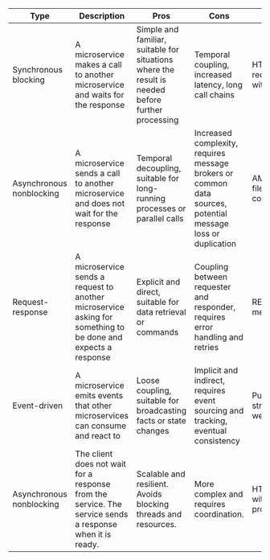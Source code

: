 | Type                    | Description                                                             | Pros                                             | Cons                                                | Example                                       |
|-------------------------|-------------------------------------------------------------------------|--------------------------------------------------|-----------------------------------------------------|-----------------------------------------------|
| Synchronous blocking    | A microservice makes a call to another microservice and waits for the response | Simple and familiar, suitable for situations where the result is needed before further processing | Temporal coupling, increased latency, long call chains | HTTP request/response with REST API             |
| Asynchronous nonblocking | A microservice sends a call to another microservice and does not wait for the response | Temporal decoupling, suitable for long-running processes or parallel calls | Increased complexity, requires message brokers or common data sources, potential message loss or duplication | AMQP, Kafka, or file-based communication      |
| Request-response         | A microservice sends a request to another microservice asking for something to be done and expects a response | Explicit and direct, suitable for data retrieval or commands | Coupling between requester and responder, requires error handling and retries | REST, gRPC, or message queues                  |
| Event-driven            | A microservice emits events that other microservices can consume and react to | Loose coupling, suitable for broadcasting facts or state changes | Implicit and indirect, requires event sourcing and tracking, eventual consistency | Pub/sub, event streams, or webhooks            |
|Asynchronous nonblocking|	The client does not wait for a response from the service. The service sends a response when it is ready.	|Scalable and resilient. Avoids blocking threads and resources.|	More complex and requires coordination.	|HTTP/HTTPS with callbacks or promises.|





